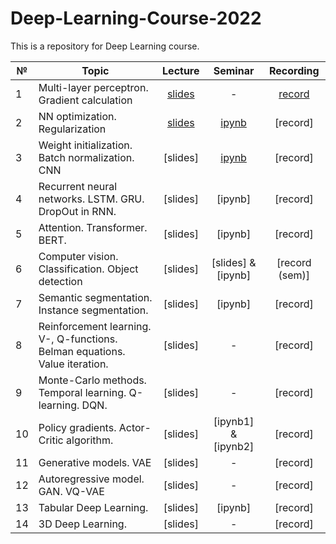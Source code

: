 # Deep-Learning-Course-2022

This is a repository for Deep Learning course.


|  №    | Topic      |  Lecture  | Seminar | Recording | 
| ----- | ----------    | :-------:   | :-----:   | :-------:   |
| 1     | Multi-layer perceptron. Gradient calculation | [slides](https://github.com/intsystems/Deep-Learning-Course/blob/main/lectures/Lecture_1.pdf)        |   -      |     [record](https://www.youtube.com/watch?v=2q73ILfhxC4&t=3610s)      |
| 2     | NN optimization. Regularization      |  [slides](https://github.com/intsystems/Deep-Learning-Course/blob/main/lectures/Lecture_2.pdf)        |   [ipynb](https://github.com/intsystems/Deep-Learning-Course/blob/main/seminars/Seminar_1.ipynb)     |    [record] |
| 3     | Weight initialization. Batch normalization. CNN    |   [slides]       |     [ipynb](https://github.com/intsystems/Deep-Learning-Course/blob/main/seminars/Seminar_2.ipynb)    |  [record]          |
| 4     | Recurrent neural networks. LSTM. GRU. DropOut in RNN.   |   [slides]        |    [ipynb]     |    [record]      |
| 5     | Attention. Transformer. BERT.    |    [slides]      |     [ipynb]    |     [record]     |
| 6     | Computer vision. Classification. Object detection |  [slides]        | [slides] & [ipynb]     |     [record (sem)]      |
| 7     | Semantic segmentation. Instance segmentation.     |  [slides]      |  [ipynb]    |    [record]      |
| 8     | Reinforcement learning. V-, Q-functions. Belman equations. Value iteration.   |    [slides]      |    -       |  [record] |  
| 9     | Monte-Carlo methods. Temporal learning. Q-learning. DQN.  |    [slides]        |   -      |     [record]     |
| 10     | Policy gradients. Actor-Critic algorithm.  |     [slides]    |   [ipynb1] & [ipynb2]      |      [record]   |
| 11     | Generative models. VAE     |   [slides]      |    -     |     [record]     |
| 12     | Autoregressive model. GAN. VQ-VAE     | [slides]          |      -   |     [record]     |
| 13     | Tabular Deep Learning.   | [slides]          |   [ipynb]    |      [record]   |
| 14    | 3D Deep Learning.   | [slides]        |  -      |     [record]     |
